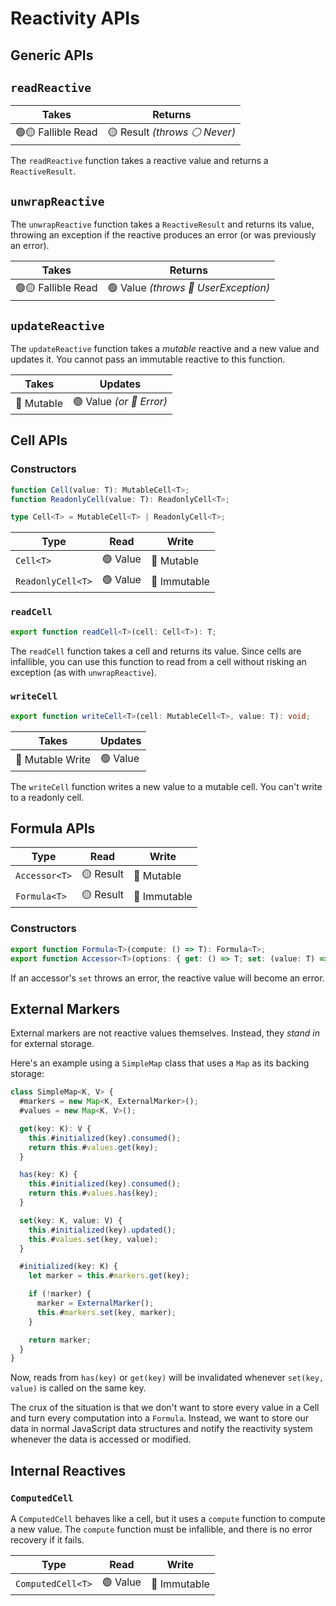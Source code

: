 # Reactivity APIs

## Generic APIs

## `readReactive`

| Takes              | Returns                       |
| ------------------ | ----------------------------- |
| 🟢🟡 Fallible Read | 🟡 Result _(throws ⚪ Never)_ |

The `readReactive` function takes a reactive value and returns a `ReactiveResult`.

## `unwrapReactive`

The `unwrapReactive` function takes a `ReactiveResult` and returns its value, throwing an exception
if the reactive produces an error (or was previously an error).

| Takes              | Returns                              |
| ------------------ | ------------------------------------ |
| 🟢🟡 Fallible Read | 🟢 Value _(throws 🔴 UserException)_ |

## `updateReactive`

The `updateReactive` function takes a _mutable_ reactive and a new value and updates it. You cannot
pass an immutable reactive to this function.

| Takes      | Updates                  |
| ---------- | ------------------------ |
| 📝 Mutable | 🟢 Value _(or 🔴 Error)_ |

## Cell APIs

### Constructors

```ts
function Cell(value: T): MutableCell<T>;
function ReadonlyCell(value: T): ReadonlyCell<T>;

type Cell<T> = MutableCell<T> | ReadonlyCell<T>;
```

| Type              | Read     | Write        |
| ----------------- | -------- | ------------ |
| `Cell<T>`         | 🟢 Value | 📝 Mutable   |
| `ReadonlyCell<T>` | 🟢 Value | 🚫 Immutable |

### `readCell`

```ts
export function readCell<T>(cell: Cell<T>): T;
```

The `readCell` function takes a cell and returns its value. Since cells are infallible, you can use
this function to read from a cell without risking an exception (as with `unwrapReactive`).

### `writeCell`

```ts
export function writeCell<T>(cell: MutableCell<T>, value: T): void;
```

| Takes            | Updates  |
| ---------------- | -------- |
| 📝 Mutable Write | 🟢 Value |

The `writeCell` function writes a new value to a mutable cell. You can't write to a readonly cell.

## Formula APIs

| Type          | Read      | Write        |
| ------------- | --------- | ------------ |
| `Accessor<T>` | 🟡 Result | 📝 Mutable   |
| `Formula<T>`  | 🟡 Result | 🚫 Immutable |

### Constructors

```ts
export function Formula<T>(compute: () => T): Formula<T>;
export function Accessor<T>(options: { get: () => T; set: (value: T) => void }): Accessor<T>;
```

If an accessor's `set` throws an error, the reactive value will become an error.

## External Markers

External markers are not reactive values themselves. Instead, they _stand in_ for external storage.

Here's an example using a `SimpleMap` class that uses a `Map` as its backing storage:

```ts
class SimpleMap<K, V> {
  #markers = new Map<K, ExternalMarker>();
  #values = new Map<K, V>();

  get(key: K): V {
    this.#initialized(key).consumed();
    return this.#values.get(key);
  }

  has(key: K) {
    this.#initialized(key).consumed();
    return this.#values.has(key);
  }

  set(key: K, value: V) {
    this.#initialized(key).updated();
    this.#values.set(key, value);
  }

  #initialized(key: K) {
    let marker = this.#markers.get(key);

    if (!marker) {
      marker = ExternalMarker();
      this.#markers.set(key, marker);
    }

    return marker;
  }
}
```

Now, reads from `has(key)` or `get(key)` will be invalidated whenever `set(key, value)` is called on
the same key.

The crux of the situation is that we don't want to store every value in a Cell and turn every
computation into a `Formula`. Instead, we want to store our data in normal JavaScript data
structures and notify the reactivity system whenever the data is accessed or modified.

## Internal Reactives

### `ComputedCell`

A `ComputedCell` behaves like a cell, but it uses a `compute` function to compute a new value. The
`compute` function must be infallible, and there is no error recovery if it fails.

| Type              | Read     | Write        |
| ----------------- | -------- | ------------ |
| `ComputedCell<T>` | 🟢 Value | 🚫 Immutable |
